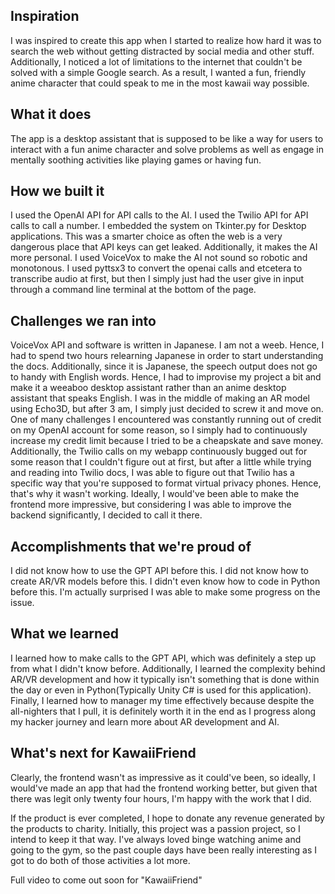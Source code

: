 ## Inspiration
I was inspired to create this app when I started to realize how hard it was to search the web without getting distracted by social media and other stuff. Additionally, I noticed a lot of limitations to the internet that couldn't be solved with a simple Google search. As a result, I wanted a fun, friendly anime character that could speak to me in the most kawaii way possible.
## What it does
The app is a desktop assistant that is supposed to be like a way for users to interact with a fun anime character and solve problems as well as engage in mentally soothing activities like playing games or having fun.
## How we built it
I used the OpenAI API for API calls to the AI.
I used the Twilio API for API calls to call a number.
I embedded the system on Tkinter.py for Desktop applications. This was a smarter choice as often the web is a very dangerous place that API keys can get leaked. Additionally, it makes the AI more personal.
I used VoiceVox to make the AI not sound so robotic and monotonous.
I used pyttsx3 to convert the openai calls and etcetera to transcribe audio at first, but then I simply just had the user give in input through a command line terminal at the bottom of the page.
## Challenges we ran into
VoiceVox API and software is written in Japanese. I am not a weeb. Hence, I had to spend two hours relearning Japanese in order to start understanding the docs. Additionally, since it is Japanese, the speech output does not go to handy with English words. 
Hence, I had to improvise my project a bit and make it a weeaboo desktop assistant rather than an anime desktop assistant that speaks English.
I was in the middle of making an AR model using Echo3D, but after 3 am, I simply just decided to screw it and move on. 
One of many challenges I encountered was constantly running out of credit on my OpenAI account for some reason, so I simply had to continuously increase my credit limit because I tried to be a cheapskate and save money.
Additionally, the Twilio calls on my webapp continuously bugged out for some reason that I couldn't figure out at first, but after a little while trying and reading into Twilio docs, I was able to figure out that Twilio has a specific way that you're supposed to format virtual privacy phones. Hence, that's why it wasn't working.
Ideally, I would've been able to make the frontend more impressive, but considering I was able to improve the backend significantly, I decided to call it there.
## Accomplishments that we're proud of
I did not know how to use the GPT API before this. I did not know how to create AR/VR models before this. I didn't even know how to code in Python before this. I'm actually surprised I was able to make some progress on the issue.
## What we learned
I learned how to make calls to the GPT API, which was definitely a step up from what I didn't know before. Additionally, I learned the complexity behind AR/VR development and how it typically isn't something that is done within the day or even in Python(Typically Unity C# is used for this application). Finally, I learned how to manager my time effectively because despite the all-nighters that I pull, it is definitely worth it in the end as I progress along my hacker journey and learn more about AR development and AI.
## What's next for KawaiiFriend
Clearly, the frontend wasn't as impressive as it could've been, so ideally, I would've made an app that had the frontend working better, but given that there was legit only twenty four hours, I'm happy with the work that I did.

If the product is ever completed, I hope to donate any revenue generated by the products to charity. Initially, this project was a passion project, so I intend to keep it that way. I've always loved binge watching anime and going to the gym, so the past couple days have been really interesting as I got to do both of those activities a lot more.

Full video to come out soon for "KawaiiFriend"
